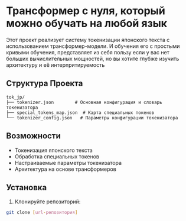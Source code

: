 # Трансформер  с  нуля, который можно  обучать на любой язык

Этот проект реализует систему токенизации японского текста с использованием трансформер-модели. И обучения  его с простыми  кривыми обучения,  представляет из  себя пользу  если у вас нет  больших  вычислительных  мощностей, но  вы  хотите  глубже изучить архитектуру и  её  интерпритируемость

## Структура Проекта

```
tok_jp/
├── tokenizer.json        # Основная конфигурация и словарь токенизатора
├── special_tokens_map.json  # Карта специальных токенов
└── tokenizer_config.json   # Параметры конфигурации токенизатора
```

## Возможности

- Токенизация японского текста
- Обработка специальных токенов
- Настраиваемые параметры токенизатора
- Архитектура на основе трансформеров

## Установка

1. Клонируйте репозиторий:
```bash
git clone [url-репозитория]
```

```




